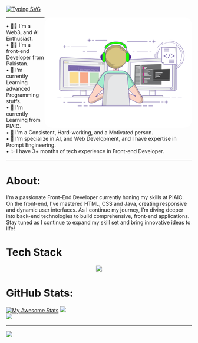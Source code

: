 <!-- animation start  -->


[![Typing SVG](https://readme-typing-svg.demolab.com?font=Roboto+Slab&weight=500&size=25&duration=4000&pause=500&color=000000&center=true&vCenter=true&width=665&height=55&lines=%E2%9C%A8Hey%2C+I'm+Muhammad+Alwaz%E2%9C%A8;%E2%9C%A8Front+End+Developer%E2%9C%A8;%E2%9C%A8AI+Developer%E2%9C%A8)](https://git.io/typing-svg)


<!-- animation end  -->
			

<img align="right" alt="Coding" width="400" style="border-radius:20px;"
	src="https://raw.githubusercontent.com/devSouvik/devSouvik/master/gif3.gif"/>

<hr>
• 💪🏻 I'm a Web3, and AI Enthusiast.<br>
• 👨‍💻 I'm a front-end Developer from Pakistan.<br>
• 🌱 I’m currently Learning advanced Programming stuffs.<br> 
• 📗 I'm currently Learning from PIAIC.<br>
• 🚀 I'm a Consistent, Hard-working, and a Motivated person.<br> 
• 🌊 I'm specialize in AI, and Web Development, and I have expertise in Prompt Engineering.<br>
• ✨ I have 3+ months of tech experience in Front-end Developer.
<hr>

# About:
<div>
            I'm a passionate Front-End Developer currently honing my skills at
            PIAIC. On the front-end, I've mastered HTML, CSS and Java,
            creating responsive and dynamic user interfaces. As I continue my
            journey, I’m diving deeper into back-end technologies to build
            comprehensive, front-end applications. Stay tuned as I continue to
            expand my skill set and bring innovative ideas to life!
          
</div>

# Tech Stack

<div align="center">
  <img src="https://skillicons.dev/icons?i=html,css,js,ts,react,nextjs,tailwind,bootstrap,figma,github,vercel,vscode" />
</div>


#  GitHub Stats:

[![My Awesome Stats](https://awesome-github-stats.azurewebsites.net/user-stats/Alwaz12?cardType=level&preferLogin=false)](https://git.io/awesome-stats-card)
![](https://nirzak-streak-stats.vercel.app/?user=Alwaz12&theme=default&hide_border=false)<br/>
![](https://github-readme-stats.vercel.app/api/top-langs/?username=Alwaz12&theme=default&hide_border=false&include_all_commits=true&count_private=true&layout=compact)

---
[![](https://visitcount.itsvg.in/api?id=Alwaz12&icon=0&color=0)](https://visitcount.itsvg.in)

<!-- Proudly created with GPRM ( https://gprm.itsvg.in ) -->
